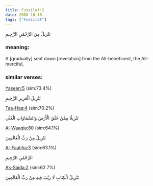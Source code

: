 ```yaml
---
title: Fussilat:2
date: 2008-10-10
tags: ["Fussilat"]
---
```

تَنْزِيلٌ مِنَ الرَّحْمَٰنِ الرَّحِيمِ
### meaning: 
A [gradually] sent down [revelation] from the All-beneficent, the All-merciful,
### similar verses: 

[Yaseen:5](/36/5) (sim:73.4%)

تَنْزِيلَ الْعَزِيزِ الرَّحِيمِ

[Taa-Haa:4](/20/4) (sim:70.2%)

تَنْزِيلًا مِمَّنْ خَلَقَ الْأَرْضَ وَالسَّمَاوَاتِ الْعُلَى

[Al-Waaqia:80](/56/80) (sim:64.1%)

تَنْزِيلٌ مِنْ رَبِّ الْعَالَمِينَ

[Al-Faatiha:3](/1/3) (sim:63.1%)

الرَّحْمَٰنِ الرَّحِيمِ

[As-Sajda:2](/32/2) (sim:62.7%)

تَنْزِيلُ الْكِتَابِ لَا رَيْبَ فِيهِ مِنْ رَبِّ الْعَالَمِينَ
